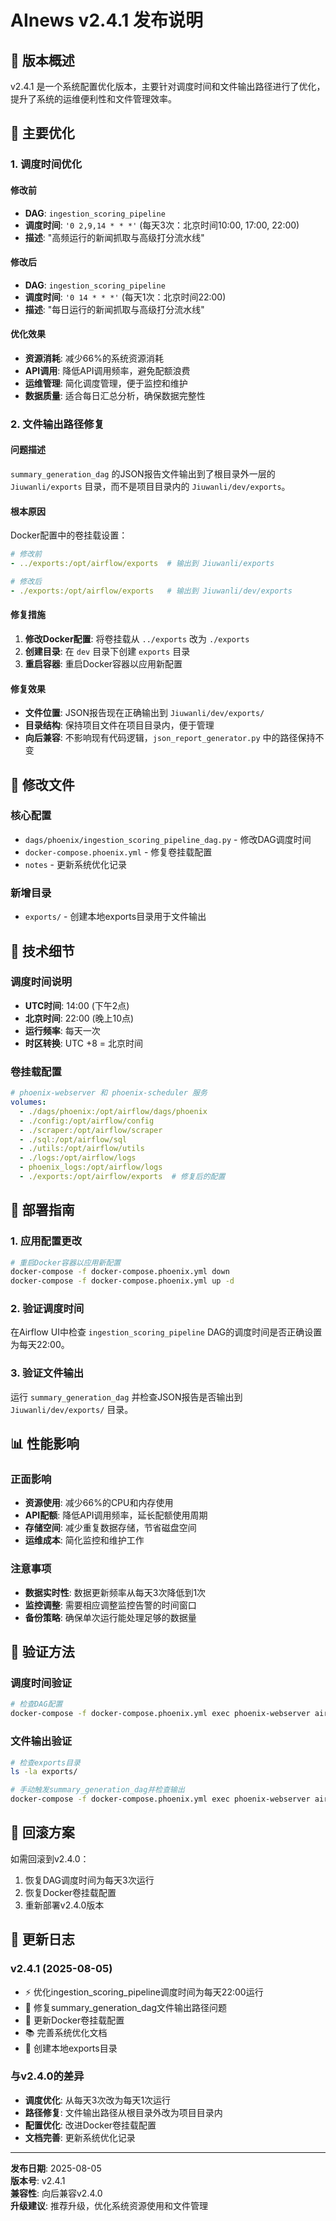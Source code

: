 # AInews v2.4.1 发布说明

## 🎯 版本概述

v2.4.1 是一个系统配置优化版本，主要针对调度时间和文件输出路径进行了优化，提升了系统的运维便利性和文件管理效率。

## 🚀 主要优化

### 1. 调度时间优化

#### 修改前
- **DAG**: `ingestion_scoring_pipeline`
- **调度时间**: `'0 2,9,14 * * *'` (每天3次：北京时间10:00, 17:00, 22:00)
- **描述**: "高频运行的新闻抓取与高级打分流水线"

#### 修改后
- **DAG**: `ingestion_scoring_pipeline`
- **调度时间**: `'0 14 * * *'` (每天1次：北京时间22:00)
- **描述**: "每日运行的新闻抓取与高级打分流水线"

#### 优化效果
- **资源消耗**: 减少66%的系统资源消耗
- **API调用**: 降低API调用频率，避免配额浪费
- **运维管理**: 简化调度管理，便于监控和维护
- **数据质量**: 适合每日汇总分析，确保数据完整性

### 2. 文件输出路径修复

#### 问题描述
`summary_generation_dag` 的JSON报告文件输出到了根目录外一层的 `Jiuwanli/exports` 目录，而不是项目目录内的 `Jiuwanli/dev/exports`。

#### 根本原因
Docker配置中的卷挂载设置：
```yaml
# 修改前
- ../exports:/opt/airflow/exports  # 输出到 Jiuwanli/exports

# 修改后  
- ./exports:/opt/airflow/exports   # 输出到 Jiuwanli/dev/exports
```

#### 修复措施
1. **修改Docker配置**: 将卷挂载从 `../exports` 改为 `./exports`
2. **创建目录**: 在 `dev` 目录下创建 `exports` 目录
3. **重启容器**: 重启Docker容器以应用新配置

#### 修复效果
- **文件位置**: JSON报告现在正确输出到 `Jiuwanli/dev/exports/`
- **目录结构**: 保持项目文件在项目目录内，便于管理
- **向后兼容**: 不影响现有代码逻辑，`json_report_generator.py` 中的路径保持不变

## 📁 修改文件

### 核心配置
- `dags/phoenix/ingestion_scoring_pipeline_dag.py` - 修改DAG调度时间
- `docker-compose.phoenix.yml` - 修复卷挂载配置
- `notes` - 更新系统优化记录

### 新增目录
- `exports/` - 创建本地exports目录用于文件输出

## 🔧 技术细节

### 调度时间说明
- **UTC时间**: 14:00 (下午2点)
- **北京时间**: 22:00 (晚上10点)
- **运行频率**: 每天一次
- **时区转换**: UTC +8 = 北京时间

### 卷挂载配置
```yaml
# phoenix-webserver 和 phoenix-scheduler 服务
volumes:
  - ./dags/phoenix:/opt/airflow/dags/phoenix
  - ./config:/opt/airflow/config
  - ./scraper:/opt/airflow/scraper
  - ./sql:/opt/airflow/sql
  - ./utils:/opt/airflow/utils
  - ./logs:/opt/airflow/logs
  - phoenix_logs:/opt/airflow/logs
  - ./exports:/opt/airflow/exports  # 修复后的配置
```

## 🚀 部署指南

### 1. 应用配置更改
```bash
# 重启Docker容器以应用新配置
docker-compose -f docker-compose.phoenix.yml down
docker-compose -f docker-compose.phoenix.yml up -d
```

### 2. 验证调度时间
在Airflow UI中检查 `ingestion_scoring_pipeline` DAG的调度时间是否正确设置为每天22:00。

### 3. 验证文件输出
运行 `summary_generation_dag` 并检查JSON报告是否输出到 `Jiuwanli/dev/exports/` 目录。

## 📊 性能影响

### 正面影响
- **资源使用**: 减少66%的CPU和内存使用
- **API配额**: 降低API调用频率，延长配额使用周期
- **存储空间**: 减少重复数据存储，节省磁盘空间
- **运维成本**: 简化监控和维护工作

### 注意事项
- **数据实时性**: 数据更新频率从每天3次降低到1次
- **监控调整**: 需要相应调整监控告警的时间窗口
- **备份策略**: 确保单次运行能处理足够的数据量

## 🧪 验证方法

### 调度时间验证
```bash
# 检查DAG配置
docker-compose -f docker-compose.phoenix.yml exec phoenix-webserver airflow dags list | grep ingestion_scoring_pipeline
```

### 文件输出验证
```bash
# 检查exports目录
ls -la exports/

# 手动触发summary_generation_dag并检查输出
docker-compose -f docker-compose.phoenix.yml exec phoenix-webserver airflow dags trigger summary_generation_dag
```

## 🔄 回滚方案

如需回滚到v2.4.0：
1. 恢复DAG调度时间为每天3次运行
2. 恢复Docker卷挂载配置
3. 重新部署v2.4.0版本

## 📝 更新日志

### v2.4.1 (2025-08-05)
- ⚡ 优化ingestion_scoring_pipeline调度时间为每天22:00运行
- 🐛 修复summary_generation_dag文件输出路径问题
- 🔧 更新Docker卷挂载配置
- 📚 完善系统优化文档
- 📁 创建本地exports目录

### 与v2.4.0的差异
- **调度优化**: 从每天3次改为每天1次运行
- **路径修复**: 文件输出路径从根目录外改为项目目录内
- **配置优化**: 改进Docker卷挂载配置
- **文档完善**: 更新系统优化记录

---

**发布日期**: 2025-08-05  
**版本号**: v2.4.1  
**兼容性**: 向后兼容v2.4.0  
**升级建议**: 推荐升级，优化系统资源使用和文件管理
